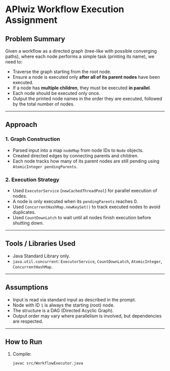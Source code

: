 # APIwiz Workflow Execution Assignment

## Problem Summary

Given a workflow as a directed graph (tree-like with possible converging paths), where each node performs a simple task (printing its name), we need to:

- Traverse the graph starting from the root node.
- Ensure a node is executed only **after all of its parent nodes** have been executed.
- If a node has **multiple children**, they must be executed **in parallel**.
- Each node should be executed only once.
- Output the printed node names in the order they are executed, followed by the total number of nodes.

---

## Approach

### 1. Graph Construction

- Parsed input into a map `nodeMap` from node IDs to `Node` objects.
- Created directed edges by connecting parents and children.
- Each node tracks how many of its parent nodes are still pending using `AtomicInteger pendingParents`.

### 2. Execution Strategy

- Used `ExecutorService` (`newCachedThreadPool`) for parallel execution of nodes.
- A node is only executed when its `pendingParents` reaches 0.
- Used `ConcurrentHashMap.newKeySet()` to track executed nodes to avoid duplicates.
- Used `CountDownLatch` to wait until all nodes finish execution before shutting down.

---

## Tools / Libraries Used

- Java Standard Library only.
- `java.util.concurrent`: `ExecutorService`, `CountDownLatch`, `AtomicInteger`, `ConcurrentHashMap`.

---

## Assumptions

- Input is read via standard input as described in the prompt.
- Node with ID `1` is always the starting (root) node.
- The structure is a DAG (Directed Acyclic Graph).
- Output order may vary where parallelism is involved, but dependencies are respected.

---

## How to Run

1. Compile:
   ```bash
   javac src/WorkflowExecutor.java
